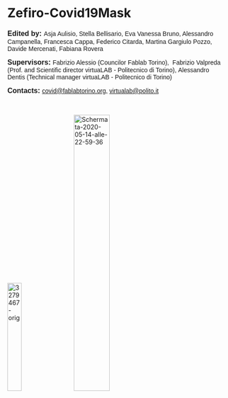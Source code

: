 # Zefiro-Covid19Mask

<p style="text-align: left;"><span style="font-family: Helvetica;"><strong><span style="font-size: 16px;">Edited by:</span><span style="font-size: 18px;">&nbsp;</span></strong></span><span style="font-family: Helvetica; font-size: 14px;">Asja Aulisio,&nbsp;</span><span style="font-size: 14px;"><span style="font-family: Helvetica;">Stella Bellisario, Eva Vanessa Bruno, Alessandro Campanella, Francesca Cappa, Federico Citarda, Martina Gargiulo Pozzo, Davide Mercenati,&nbsp;</span></span><span style="font-family: Helvetica; font-size: 14px;">Fabiana Rovera</span></p>
<p style="text-align: left;"><span style="font-family: Helvetica;"><strong><span style="font-size: 16px;">Supervisors:&nbsp;</span></strong><span style="font-size: 14px;">Fabrizio Alessio (Councilor Fablab Torino),&nbsp;</span></span>
    <font face="Helvetica"><span style="font-size: 14px;">Fabrizio Valpreda (Prof. and Scientific director virtuaLAB - Politecnico di Torino),&nbsp;</span></font><span style="font-size: 14px;"><span style="font-family: Helvetica;">Alessandro Dentis&nbsp;</span></span><span style="font-size: 14px;"><span style="font-family: Helvetica;">(Technical manager virtuaLAB -&nbsp;</span></span><span style="font-family: Helvetica; font-size: 14px;">Politecnico di Torino)</span>
</p>

<p style="text-align: left;"><span style="font-family: Helvetica;"><span style="font-size: 16px;"><strong>Contacts</strong></span><span style="font-family: Helvetica; font-size: 16px;"><strong style="font-weight: 700;">: <span style="font-family: Helvetica; font-size: 14px;"><a href="mailto:covid@fablabtorino.org,"></a></span></strong><span style="font-family: Helvetica; font-size: 14px;"><a href="mailto:covid@fablabtorino.org,"></a></span><span style="font-family: Helvetica; font-size: 14px;"><a href="mailto:covid@fablabtorino.org,">covid@fablabtorino.org,</a> <span style="font-family: Helvetica;"><a href="mailto:virtualab@polito.it">virtualab@polito.it</a></span></span></span></span></p>

<p>&nbsp;&nbsp;</p>

<a href="https://ibb.co/vPhq9wr"><img width="25%" src="https://i.ibb.co/qsCj6y4/3279467-orig.png" alt="3279467-orig" border="0"></a>
<a href="https://ibb.co/tzwNXNw"><img width="40%" src="https://i.ibb.co/w7ZbsbZ/Schermata-2020-05-14-alle-22-59-36.png" alt="Schermata-2020-05-14-alle-22-59-36" border="0" hspace="20" ></a>



